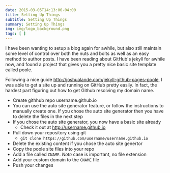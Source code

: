 ```yaml
---
date: 2015-03-05T14:13:06-04:00
title: Setting Up Things
subtitle: Setting Up Things
summary: Setting Up Things
img: img/logo_background.png
tags: [ ]
---
```


I have been wanting to setup a blog again for awhile, but also still maintain some level of control over both the nuts and bolts as well as an easy method to author posts. I have been reading about GitHub's jekyll for awhile now, and found a project that gives you a pretty nice basic site template called poole.

Following a nice guide http://joshualande.com/jekyll-github-pages-poole, I was able to get a site up and running on GitHub pretty easily. In fact, the hardest part figuring out how to get Github resolving my domain name.

- Create githhub repo username.github.io
- You can use the auto site generator feature, or follow the instructions to manually create one. If you chose the auto site generator then you have to delete the files in the next step
- If you chose the auto site generator, you now have a basic site already
    - Check it out at http://username.github.io
- Pull down your repository using git
    - `git clone https://github.com/username/username.github.io`
- Delete the existing content if you chose the auto site genertor
- Copy the poole site files into your repo
- Add a file called `CNAME`. *Note* case is important, no file extension
- Add your custom domain to the `CNAME` file
- Push your changes
